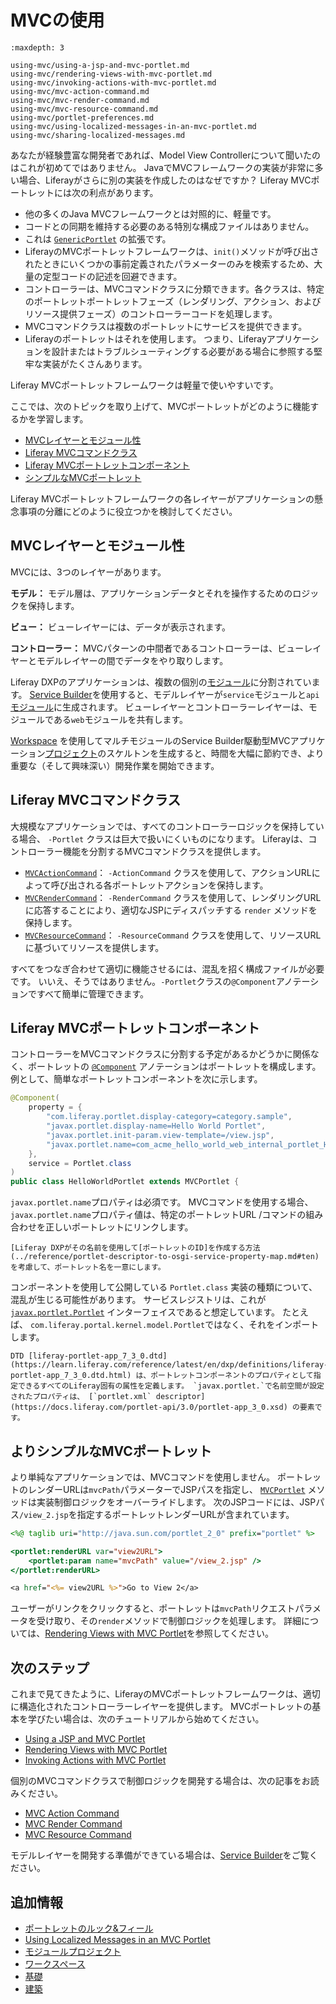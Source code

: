 # MVCの使用

```{toctree}
:maxdepth: 3

using-mvc/using-a-jsp-and-mvc-portlet.md
using-mvc/rendering-views-with-mvc-portlet.md
using-mvc/invoking-actions-with-mvc-portlet.md
using-mvc/mvc-action-command.md
using-mvc/mvc-render-command.md
using-mvc/mvc-resource-command.md
using-mvc/portlet-preferences.md
using-mvc/using-localized-messages-in-an-mvc-portlet.md
using-mvc/sharing-localized-messages.md
```

あなたが経験豊富な開発者であれば、Model View Controllerについて聞いたのはこれが初めてではありません。 JavaでMVCフレームワークの実装が非常に多い場合、Liferayがさらに別の実装を作成したのはなぜですか？ Liferay MVCポートレットには次の利点があります。

* 他の多くのJava MVCフレームワークとは対照的に、軽量です。
* コードとの同期を維持する必要のある特別な構成ファイルはありません。
* これは [`GenericPortlet`](https://learn.liferay.com/reference/latest/en/portlet-api/javax/portlet/GenericPortlet.html) の拡張です。
* LiferayのMVCポートレットフレームワークは、`init()`メソッドが呼び出されたときにいくつかの事前定義されたパラメーターのみを検索するため、大量の定型コードの記述を回避できます。
* コントローラーは、MVCコマンドクラスに分類できます。各クラスは、特定のポートレットポートレットフェーズ</a>（レンダリング、アクション、およびリソース提供フェーズ）のコントローラーコードを処理します。
* MVCコマンドクラスは複数のポートレットにサービスを提供できます。
* Liferayのポートレットはそれを使用します。 つまり、Liferayアプリケーションを設計またはトラブルシューティングする必要がある場合に参照する堅牢な実装がたくさんあります。

Liferay MVCポートレットフレームワークは軽量で使いやすいです。

ここでは、次のトピックを取り上げて、MVCポートレットがどのように機能するかを学習します。

* [MVCレイヤーとモジュール性](#mvc-layers-and-modularity)
* [Liferay MVCコマンドクラス](#liferay-mvc-command-classes)
* [Liferay MVCポートレットコンポーネント](#liferay-mvc-portlet-component)
* [シンプルなMVCポートレット](#a-simpler-mvc-portlet)

Liferay MVCポートレットフレームワークの各レイヤーがアプリケーションの懸念事項の分離にどのように役立つかを検討してください。

<a name="mvcレイヤーとモジュール性" />

## MVCレイヤーとモジュール性

MVCには、3つのレイヤーがあります。

**モデル：** モデル層は、アプリケーションデータとそれを操作するためのロジックを保持します。

**ビュー：** ビューレイヤーには、データが表示されます。

**コントローラー：** MVCパターンの中間者であるコントローラーは、ビューレイヤーとモデルレイヤーの間でデータをやり取りします。

Liferay DXPのアプリケーションは、複数の個別の[モジュール](../../liferay-internals/architecture/osgi-and-modularity.md)に分割されています。  [Service Builder](../data-frameworks/service-builder.md)を使用すると、モデルレイヤーが`service`モジュールと`api` [モジュール](../../liferay-internals/fundamentals/module-projects.md)に生成されます。 ビューレイヤーとコントローラーレイヤーは、モジュールである`web`モジュールを共有します。

[Workspace](../tooling/liferay-workspace/creating-code-with-liferay-workspace.md) を使用してマルチモジュールのService Builder駆動型MVCアプリケーション[プロジェクト](../../liferay-internals/fundamentals/module-projects.md)のスケルトンを生成すると、時間を大幅に節約でき、より重要な（そして興味深い）開発作業を開始できます。

<a name="liferay-mvcコマンドクラス" />

## Liferay MVCコマンドクラス

大規模なアプリケーションでは、すべてのコントローラーロジックを保持している場合、 `-Portlet` クラスは巨大で扱いにくいものになります。 Liferayは、コントローラー機能を分割するMVCコマンドクラスを提供します。

* [`MVCActionCommand`](https://learn.liferay.com/reference/latest/en/dxp/javadocs/portal-kernel/com/liferay/portal/kernel/portlet/bridges/mvc/MVCActionCommand.html)： `-ActionCommand` クラスを使用して、アクションURLによって呼び出される各ポートレットアクションを保持します。
* [`MVCRenderCommand`](https://learn.liferay.com/reference/latest/en/dxp/javadocs/portal-kernel/com/liferay/portal/kernel/portlet/bridges/mvc/MVCRenderCommand.html)： `-RenderCommand` クラスを使用して、レンダリングURLに応答することにより、適切なJSPにディスパッチする `render` メソッドを保持します。
* [`MVCResourceCommand`](https://learn.liferay.com/reference/latest/en/dxp/javadocs/portal-kernel/com/liferay/portal/kernel/portlet/bridges/mvc/MVCResourceCommand.html)： `-ResourceCommand` クラスを使用して、リソースURLに基づいてリソースを提供します。

すべてをつなぎ合わせて適切に機能させるには、混乱を招く構成ファイルが必要です。 いいえ、そうではありません。`-Portlet`クラスの`@Component`アノテーションですべて簡単に管理できます。

<a name="liferay-mvcポートレットコンポーネント" />

## Liferay MVCポートレットコンポーネント

コントローラーをMVCコマンドクラスに分割する予定があるかどうかに関係なく、ポートレットの [`@Component`](https://docs.osgi.org/javadoc/osgi.cmpn/7.0.0/org/osgi/service/component/annotations/Component.html) アノテーションはポートレットを構成します。 例として、簡単なポートレットコンポーネントを次に示します。

```java
@Component(
    property = {
        "com.liferay.portlet.display-category=category.sample",
        "javax.portlet.display-name=Hello World Portlet",
        "javax.portlet.init-param.view-template=/view.jsp",
        "javax.portlet.name=com_acme_hello_world_web_internal_portlet_HelloWorldPortlet"
    },
    service = Portlet.class
)
public class HelloWorldPortlet extends MVCPortlet {
```

`javax.portlet.name`プロパティは必須です。 MVCコマンドを使用する場合、`javax.portlet.name`プロパティ値は、特定のポートレットURL /コマンドの組み合わせを正しいポートレットにリンクします。

```{important}
[Liferay DXPがその名前を使用して[ポートレットのID]を作成する方法(../reference/portlet-descriptor-to-osgi-service-property-map.md#ten)を考慮して、ポートレット名を一意にします。
```

コンポーネントを使用して公開している `Portlet.class` 実装の種類について、混乱が生じる可能性があります。 サービスレジストリは、これが [`javax.portlet.Portlet`](https://learn.liferay.com/reference/latest/en/portlet-api/javax/portlet/Portlet.html) インターフェイスであると想定しています。 たとえば、 `com.liferay.portal.kernel.model.Portlet`ではなく、それをインポートします。

```{note}
DTD [liferay-portlet-app_7_3_0.dtd](https://learn.liferay.com/reference/latest/en/dxp/definitions/liferay-portlet-app_7_3_0.dtd.html) は、ポートレットコンポーネントのプロパティとして指定できるすべてのLiferay固有の属性を定義します。 `javax.portlet.`で名前空間が設定されたプロパティは、 [`portlet.xml` descriptor](https://docs.liferay.com/portlet-api/3.0/portlet-app_3_0.xsd) の要素です。
```

<a name="よりシンプルなmvcポートレット" />

## よりシンプルなMVCポートレット

より単純なアプリケーションでは、MVCコマンドを使用しません。 ポートレットのレンダーURLは`mvcPath`パラメーターでJSPパスを指定し、 [`MVCPortlet`](https://learn.liferay.com/reference/latest/en/dxp/javadocs/portal-kernel/com/liferay/portal/kernel/portlet/bridges/mvc/MVCPortlet.html) メソッドは実装制御ロジックをオーバーライドします。 次のJSPコードには、JSPパス`/view_2.jsp`を指定するポートレットレンダーURLが含まれています。

```jsp
<%@ taglib uri="http://java.sun.com/portlet_2_0" prefix="portlet" %>

<portlet:renderURL var="view2URL">
    <portlet:param name="mvcPath" value="/view_2.jsp" />
</portlet:renderURL>

<a href="<%= view2URL %>">Go to View 2</a>
```

ユーザーがリンクをクリックすると、ポートレットは`mvcPath`リクエストパラメータを受け取り、その`render`メソッドで制御ロジックを処理します。 詳細については、[Rendering Views with MVC Portlet](./using-mvc/rendering-views-with-mvc-portlet.md)を参照してください。

<a name="次のステップ" />

## 次のステップ

これまで見てきたように、LiferayのMVCポートレットフレームワークは、適切に構造化されたコントローラーレイヤーを提供します。 MVCポートレットの基本を学びたい場合は、次のチュートリアルから始めてください。

* [Using a JSP and MVC Portlet](./using-mvc/using-a-jsp-and-mvc-portlet.md)
* [Rendering Views with MVC Portlet](./using-mvc/rendering-views-with-mvc-portlet.md)
* [Invoking Actions with MVC Portlet](./using-mvc/invoking-actions-with-mvc-portlet.md)

個別のMVCコマンドクラスで制御ロジックを開発する場合は、次の記事をお読みください。

* [MVC Action Command](./using-mvc/mvc-action-command.md)
* [MVC Render Command](./using-mvc/mvc-render-command.md)
* [MVC Resource Command](./using-mvc/mvc-resource-command.md)

モデルレイヤーを開発する準備ができている場合は、[Service Builder](../data-frameworks/service-builder.md)をご覧ください。

<a name="追加情報" />

## 追加情報

* [ポートレットのルック&フィール](./using-mvc/portlet-preferences.md)
* [Using Localized Messages in an MVC Portlet](./using-mvc/using-localized-messages-in-an-mvc-portlet.md)
* [モジュールプロジェクト](../../liferay-internals/fundamentals/module-projects.md)
* [ワークスペース](../tooling/liferay-workspace/creating-code-with-liferay-workspace.md)
* [基礎](../../liferay-internals/fundamentals.md)
* [建築](../../liferay-internals/architecture.md)
